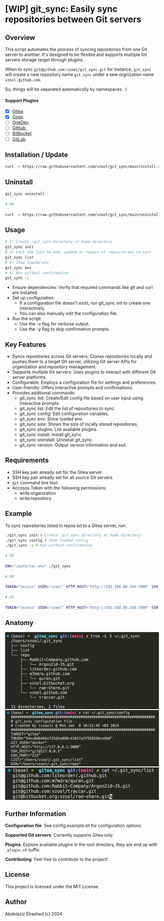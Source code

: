 # [WIP] git_sync: Easily sync repositories between Git servers

## Overview

This script automates the process of syncing repositories from one Git server to another. It's designed to be flexible and supports multiple Git servers storage target through plugins.

When to sync `git@github.com:vzool/git_sync.git` for instance, `git_sync` will create a new repository name `git_sync` under a new orgnization name `vzool.github.com`.

So, things will be separated automatically by namespaces. :)

#### Support Plugins

- [x] [Gitea](https://about.gitea.com/).
- [x] [Gogs](https://gogs.io/).
- [ ] [OneDev](https://onedev.io/).
- [ ] [Github](https://github.com/).
- [ ] [BitBucket](https://bitbucket.org/).
- [ ] [GitLab](https://about.gitlab.com/).

## Installation / Update

```bash
curl -s https://raw.githubusercontent.com/vzool/git_sync/main/install.sh | bash -s --
```

## Uninstall

```bash
git_sync uninstall

# OR

curl -s https://raw.githubusercontent.com/vzool/git_sync/main/uninstall.sh | bash -s -- remove
```

## Usage

```bash
# 1) Create .git_sync directory at home directory
git_sync init 
# 2) Edit the list to add, update or remove of repositories to sync
git_sync list
# 3) Show loaded env
git_sync env
# 4) Run without confirmation
git_sync -y
```

- Ensure dependencies: Verify that required commands like git and curl are installed.
- Set up configuration:
    - If a configuration file doesn't exist, run git_sync init to create one interactively.
    - You can also manually edit the configuration file.
- Run the script:
    - Use the -v flag for verbose output.
    - Use the -y flag to skip confirmation prompts.

## Key Features

- Syncs repositories across Git servers: Clones repositories locally and pushes them to a target Git server, utilizing Git server APIs for organization and repository management.
- Supports multiple Git servers: Uses plugins to interact with different Git server platforms.
- Configurable: Employs a configuration file for settings and preferences.
- User-friendly: Offers interactive prompts and confirmations.
- Provides additional commands:
    - git_sync init: Create/Edit config file based on user input using interactive prompts.
    - git_sync list: Edit the list of repositories to sync.
    - git_sync config: Edit configuration variables.
    - git_sync env: Show loaded env.
    - git_sync size: Shows the size of locally stored repositories.
    - git_sync plugins: List available plugins.
    - git_sync install: Install git_sync.
    - git_sync uninstall: Uninstall git_sync.
    - git_sync version: Output version information and exit.

## Requirements

- SSH key pair already set for the Gitea server.
- SSH key pair already set for all source Git servers.
- `git` command line tool.
- Accesss Token with the following permissions:
    - write:organization
    - write:repository

## Example

To sync repositories listed in repos.txt to a Gitea server, run:

```bash
./git_sync init # Create .git_sync directory at home directory
./git_sync config # Show loaded config
./git_sync -y # Run without confirmation

# OR

ENV="/path/to/.env" ./git_sync

# OR

TOKEN="xxxxxx" USER="vzool" HTTP_HOST="http://192.168.88.248:3000" SSH_HOST="git@192.168.88.248" LIST="/path/to/git_sync_repo.txt" ./git_sync

# OR

TOKEN="xxxxxx" USER="vzool" HTTP_HOST="http://192.168.88.248:3000" SSH_HOST="git@192.168.88.248" SSH_PORT="22" LIST="git_sync_repo.txt" DIR="repo/" ./git_sync
```

## Anatomy

![00-local-file-storage](images/00-local-file-storage.png)
![01-configuration-file](images/01-configuration-file.png)
![02-repositories-list.png](images/02-repositories-list.png)

## Further Information

**Configuration file**: See config.example.sh for configuration options.

**Supported Git servers**: Currently supports Gitea only.

**Plugins**: Explore available plugins in the root directory, they are end up with `_plugin.sh` suffix.

**Contributing**: Feel free to contribute to the project!

## License

This project is licensed under the MIT License.

## Author

Abdelaziz Elrashed (c) 2024
